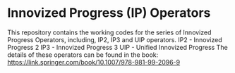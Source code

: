 # Innovized Progress (IP) Operators
This repository contains the working codes for the series of Innovized Progress Operators, including, IP2, IP3 and UIP operators. 
IP2 - Innovized Progress 2
IP3 - Innovized Progress 3
UIP - Unified Innovized Progress
The details of these operators can be found in the book: https://link.springer.com/book/10.1007/978-981-99-2096-9
